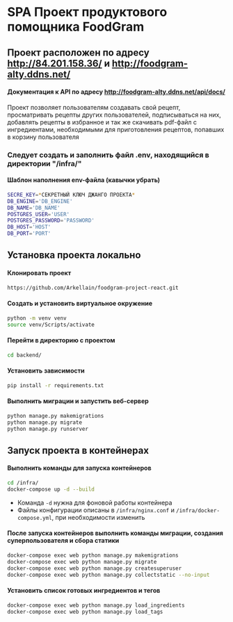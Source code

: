 # SPA Проект продуктового помощника FoodGram

## Проект расположен по адресу http://84.201.158.36/ и http://foodgram-alty.ddns.net/
#### Документация к API по адресу http://foodgram-alty.ddns.net/api/docs/

Проект позволяет пользователям создавать свой рецепт, просматривать рецепты других пользователей, подписываться на них, добавлять рецепты в избранное и так же скачивать pdf-файл с ингредиентами, необходимыми для приготовления рецептов, попавших в корзину пользователя

### Следует создать и заполнить файл .env, находящийся в директории "/infra/"
#### Шаблон наполнения env-файла (кавычки убрать)
```sh
SECRE_KEY=*СЕКРЕТНЫЙ КЛЮЧ ДЖАНГО ПРОЕКТА*
DB_ENGINE='DB_ENGINE'
DB_NAME='DB_NAME'
POSTGRES_USER='USER'
POSTGRES_PASSWORD='PASSWORD'
DB_HOST='HOST'
DB_PORT='PORT'
```

## Установка проекта локально
#### Клонировать проект 
```sh
https://github.com/Arkellain/foodgram-project-react.git
```
#### Создать и установить виртуальное окружение
```sh
python -m venv venv
source venv/Scripts/activate
```
#### Перейти в директорию с проектом
```sh
cd backend/
```
#### Установить зависимости
```sh
pip install -r requirements.txt
```
#### Выполнить миграции и запустить веб-сервер
```sh
python manage.py makemigrations
python manage.py migrate
python manage.py runserver
```

## Запуск проекта в контейнерах
#### Выполнить команды для запуска контейнеров
```sh
cd /infra/
docker-compose up -d --build
```
- Команда ```-d``` нужна для фоновой работы контейнера
- Файлы конфигурации описаны в ```/infra/nginx.conf``` и ```/infra/docker-compose.yml```, при необходимости изменить

#### После запуска контейнеров выполнить команды миграции, создания суперпользователя и сбора статики
```sh
docker-compose exec web python manage.py makemigrations
docker-compose exec web python manage.py migrate
docker-compose exec web python manage.py createsuperuser
docker-compose exec web python manage.py collectstatic --no-input 
```
#### Установить список готовых ингредиентов и тегов
```sh
docker-compose exec web python manage.py load_ingredients
docker-compose exec web python manage.py load_tags
```